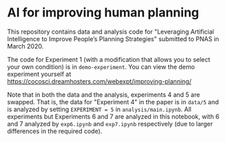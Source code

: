 # AI for improving human planning

This repository contains data and analysis code for "Leveraging Artificial Intelligence to Improve People’s Planning Strategies" submitted to PNAS in March 2020.

The code for Experiment 1 (with a modification that allows you to select your own condition) is in `demo-experiment`. You can view the demo experiment yourself at https://cocosci.dreamhosters.com/webexpt/improving-planning/

Note that in both the data and the analysis, experiments 4 and 5 are swapped. That is, the data for "Experiment 4" in the paper is in `data/5` and is analyzed by setting `EXPERIMENT = 5` in `analysis/main.ipynb`. All experiments but Experiments 6 and 7 are analyzed in this notebook, with 6 and 7 analyzed by `exp6.ipynb` and `exp7.ipynb` respectively (due to larger differences in the required code).

